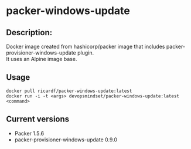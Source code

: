 # packer-windows-update
## Description:
Docker image created from hashicorp/packer image that includes packer-provisioner-windows-update plugin.\
It uses an Alpine image base.
## Usage
````
docker pull ricardf/packer-windows-update:latest
docker run -i -t <args> devopsmindset/packer-windows-update:latest <command>
````
## Current versions
- Packer 1.5.6
- packer-provisioner-windows-update 0.9.0
